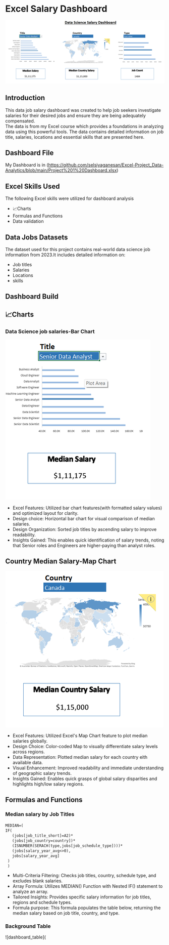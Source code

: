 # Excel Salary Dashboard   
![Salary_Dashboard_Final_Dashboard](https://github.com/selsiyaganesan/Excel-Project_Data-Analytics/blob/main/Project%201%20Dashboard/Screenshot%202025-07-19%20052000.png)  

## Introduction  
This data job salary dashboard was created to help job seekers investigate salaries for their desired jobs and ensure they are being adequately compensated.  
The data is from my Excel course which provides a foundations in analyzing data using this powerful tools. The data contains detailed information on job title, salaries, locations and essential skills that are presented here.  

## Dashboard File  
My Dashboard is in (https://github.com/selsiyaganesan/Excel-Project_Data-Analytics/blob/main/Project%201%20Dashboard.xlsx)  

## Excel Skills Used  
The following Excel skills were utilized for dashboard analysis  
- 📈Charts
- Formulas and Functions
- Data validation  

## Data Jobs Datasets  
The dataset used for this project contains real-world data science job information from 2023.It includes detailed information on:  
- Job titles
- Salaries
- Locations
- skills

## Dashboard Build
## 📈Charts
### Data Science job salaries-Bar Chart
![project 1 dashboard](https://github.com/selsiyaganesan/Excel-Project_Data-Analytics/blob/main/Project%201%20Dashboard/Screenshot%202025-07-19%20052032.png)
- Excel Features: Utilized bar chart features(with formatted salary values) and optimized layout for clarity.
- Design choice: Horizontal bar chart for visual comparison of median salaries.
- Design Organization: Sorted job titles by ascending salary to improve readability.
- Insights Gained: This enables quick identification of salary trends, noting that Senior roles and Engineers are higher-paying than analyst roles.

## Country Median Salary-Map Chart  
![map_chart](https://github.com/selsiyaganesan/Excel-Project_Data-Analytics/blob/main/Project%201%20Dashboard/Screenshot%202025-07-19%20052323.png)  
- Excel Features: Utilized Excel's Map Chart feature to plot median salaries globally.
- Design Choice: Color-coded Map to visually differentiate salary levels across regions.
- Data Representation: Plotted median salary for each country eith available data.
- Visual Enhancement: Improved readability and immediate understanding of geographic salary trends.
- Insights Gained: Enables quick grasps of global salary disparities and highlights high/low salary regions.

## Formulas and Functions  
### Median salary by Job Titles  
```
MEDIAN=(
IF(
   (jobs[job_title_short]=A2)*
   (jobs[job_country=country])*
   (ISNUMBER(SERACH(type,jobs[job_schedule_type])))*
   (jobs[salary_year_avg<>0),
   jobs[salary_year_avg]
 )
 )  
 ```
- Multi-Criteria Filtering: Checks job titles, country, schedule type, and excludes blank salaries.
- Array Formula: Utilizes MEDIAN() Function with Nested IF() statement to analyze an array.
- Tailored Insights: Provides specific salary information for job titles, regions and schedule types.
- Formula purpose: This formula populates the table below, returning the median salary based on job title, country, and type.
### Background Table  
![dashboard_table](
 
 
   
